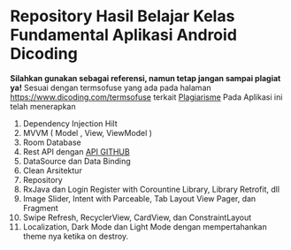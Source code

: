# Repository Hasil Belajar Kelas Fundamental Aplikasi Android Dicoding
**Silahkan gunakan sebagai referensi, namun tetap jangan sampai plagiat ya!**
Sesuai dengan termsofuse yang ada pada halaman https://www.dicoding.com/termsofuse terkait <a href='https://www.dicoding.com/blog/plagiarisme/'>Plagiarisme</a>
Pada Aplikasi ini telah menerapkan
1. Dependency Injection Hilt
2. MVVM ( Model , View, ViewModel )
3. Room Database 
4. Rest API dengan <a href='http://api.github.com/'>API GITHUB</a>
5. DataSource dan Data Binding 
6. Clean Arsitektur
7. Repository
8. RxJava dan Login Register with Corountine Library, Library Retrofit, dll
9. Image Slider, Intent with Parceable, Tab Layout View Pager, dan Fragment 
10. Swipe Refresh, RecyclerView, CardView, dan ConstraintLayout
11. Localization, Dark Mode dan Light Mode dengan mempertahankan theme nya ketika on destroy. 
